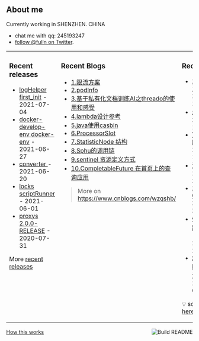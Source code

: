 ## About me

Currently working in SHENZHEN. CHINA 
 - chat me with qq: 245193247
 - [follow @fulln on Twitter](https://twitter.com/fulln16).
<table><tr><td valign="top">
 
 
### Recent releases

<!-- recent_releases starts -->
* [logHelper first_init](https://github.com/fulln/logHelper/releases/tag/1.0.0) - 2021-07-04
* [docker-develop-env docker-env](https://github.com/fulln/docker-develop-env/releases/tag/1.0.0) - 2021-06-27
* [converter ](https://github.com/fulln/converter/releases/tag/1.0.0) - 2021-06-20
* [locks scriptRunner](https://github.com/fulln/locks/releases/tag/scriptRunner) - 2021-06-01
* [proxys 2.0.0-RELEASE](https://github.com/fulln/proxys/releases/tag/2.0.0) - 2020-07-31
<!-- recent_releases ends -->

More [recent releases](https://github.com/fulln/fulln/blob/master/releases.md)

</td><td valign="top">
  
### Recent Blogs

<!-- recent_blogs starts -->
<ul>
<li>
<a href="https://www.cnblogs.com/wzqshb/p/17698155.html">1.限流方案</a>
</li>
<li>
<a href="https://www.cnblogs.com/wzqshb/p/17692331.html">2.podInfo</a>
</li>
<li>
<a href="https://www.cnblogs.com/wzqshb/p/17619287.html">3.基于私有化文档训练AI之threado的使用和感受</a>
</li>
<li>
<a href="https://www.cnblogs.com/wzqshb/p/16987548.html">4.lambda设计参考</a>
</li>
<li>
<a href="https://www.cnblogs.com/wzqshb/p/16787675.html">5.java使用casbin</a>
</li>
<li>
<a href="https://www.cnblogs.com/wzqshb/p/16595799.html">6.ProcessorSlot</a>
</li>
<li>
<a href="https://www.cnblogs.com/wzqshb/p/16585826.html">7.StatisticNode 结构</a>
</li>
<li>
<a href="https://www.cnblogs.com/wzqshb/p/16585817.html">8.Sphu的调用链</a>
</li>
<li>
<a href="https://www.cnblogs.com/wzqshb/p/16585811.html">9.sentinel 资源定义方式</a>
</li>
<li>
<a href="https://www.cnblogs.com/wzqshb/p/16529826.html">10.CompletableFuture 在首页上的查询应用</a>
</li>
</ul>
<!-- recent_blogs ends -->
 
> More on <a>https://www.cnblogs.com/wzqshb/ </a>
 
</td><td valign="top"> 

### Recent TIL
 
<!-- recent_TIL starts -->
* [2023-09-10](https://github.com/fulln/TIL/blob/master/daily/2023-09/2023-09-10.md) - 2023/9/10 19:38:57
* [未命名](https://github.com/fulln/TIL/blob/master/daily/%E6%9C%AA%E5%91%BD%E5%90%8D.md) - 2023/9/10 19:39:08
* [YYYY-MM-DD](https://github.com/fulln/TIL/blob/master/module/YYYY-MM-DD.md) - 2023/9/10 19:38:35
* [消息安全](https://github.com/fulln/TIL/blob/master/lib/geektime/%E6%B6%88%E6%81%AF%E9%98%9F%E5%88%97/%E6%B6%88%E6%81%AF%E5%AE%89%E5%85%A8.md) - 2023/9/9 22:08:06
* [2023-09-09](https://github.com/fulln/TIL/blob/master/daily/2023-09/2023-09-09.md) - 2023/9/9 21:21:52
* [wget下载跳过https](https://github.com/fulln/TIL/blob/master/code/shell/wget%E4%B8%8B%E8%BD%BD%E8%B7%B3%E8%BF%87https.md) - 2023/9/9 21:21:30
* [Spring-Initializr通读指南](https://github.com/fulln/TIL/blob/master/code/spring/initializr/Spring-Initializr%E9%80%9A%E8%AF%BB%E6%8C%87%E5%8D%97.md) - 2023/9/6 00:49:20
<!-- recent_TIL ends -->
 
:bulb: scaryp from [here](https://github.com/fulln/TIL)
 
</td></tr></table>
<a href="https://github.com/fulln/fulln/actions"><img src="https://github.com/fulln/fulln/workflows/Build%20README.md/badge.svg" align="right" alt="Build README"></a> <a href="https://simonwillison.net/2020/Jul/10/self-updating-profile-readme/">How this works</a>
